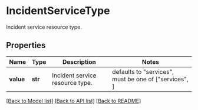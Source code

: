 # IncidentServiceType

Incident service resource type.

## Properties

| Name      | Type    | Description                     | Notes                                                 |
| --------- | ------- | ------------------------------- | ----------------------------------------------------- |
| **value** | **str** | Incident service resource type. | defaults to "services", must be one of ["services", ] |

[[Back to Model list]](README.md#documentation-for-models) [[Back to API list]](README.md#documentation-for-api-endpoints) [[Back to README]](README.md)

